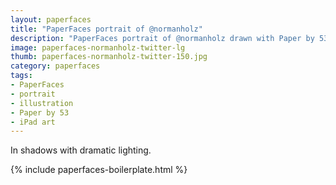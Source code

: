 ```yaml
---
layout: paperfaces
title: "PaperFaces portrait of @normanholz"
description: "PaperFaces portrait of @normanholz drawn with Paper by 53 on an iPad."
image: paperfaces-normanholz-twitter-lg
thumb: paperfaces-normanholz-twitter-150.jpg
category: paperfaces
tags: 
- PaperFaces
- portrait
- illustration
- Paper by 53
- iPad art
---
```


In shadows with dramatic lighting.

{% include paperfaces-boilerplate.html %}